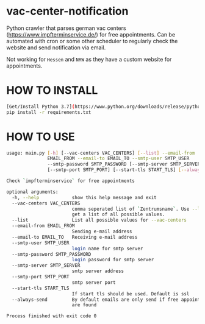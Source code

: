 # vac-center-notification
Python crawler that parses german vac centers (https://www.impfterminservice.de/) for free appointments.
Can be automated with cron or some other scheduler to regularly check the website and send notification via email.

Not working for `Hessen` and `NRW` as they have a custom website for appointments.

# HOW TO INSTALL
```bash
[Get/Install Python 3.7](https://www.python.org/downloads/release/python-370/)
pip install -r requirements.txt
```

# HOW TO USE
```bash
usage: main.py [-h] [--vac-centers VAC_CENTERS] [--list] --email-from
               EMAIL_FROM --email-to EMAIL_TO --smtp-user SMTP_USER
               --smtp-password SMTP_PASSWORD [--smtp-server SMTP_SERVER]
               [--smtp-port SMTP_PORT] [--start-tls START_TLS] [--always-send]

Check `impfterminservice` for free appointments

optional arguments:
  -h, --help            show this help message and exit
  --vac-centers VAC_CENTERS
                        comma seperated list of `Zentrumsname`. Use --list to
                        get a list of all possible values.
  --list                List all possible values for --vac-centers
  --email-from EMAIL_FROM
                        Sending e-mail address
  --email-to EMAIL_TO   Receiving e-mail address
  --smtp-user SMTP_USER
                        login name for smtp server
  --smtp-password SMTP_PASSWORD
                        login password for smtp server
  --smtp-server SMTP_SERVER
                        smtp server address
  --smtp-port SMTP_PORT
                        smtp server port
  --start-tls START_TLS
                        If start tls should be used. Default is ssl
  --always-send         By default emails are only send if free appointments
                        are found

Process finished with exit code 0
```
